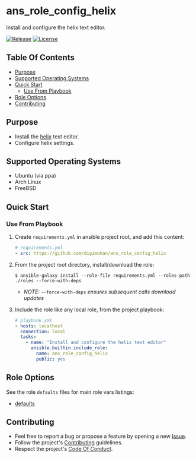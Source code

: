 # ans_role_config_helix

Install and configure the helix text editor.

[![Release](https://img.shields.io/github/release/digimokan/ans_role_config_helix.svg?label=release)](https://github.com/digimokan/ans_role_config_helix/releases/latest "Latest Release Notes")
[![License](https://img.shields.io/badge/license-MIT-blue.svg?label=license)](LICENSE.md "Project License")

## Table Of Contents

* [Purpose](#purpose)
* [Supported Operating Systems](#supported-operating-systems)
* [Quick Start](#quick-start)
    * [Use From Playbook](#use-from-playbook)
* [Role Options](#role-options)
* [Contributing](#contributing)

## Purpose

* Install the [helix](https://helix-editor.com/) text editor.
* Configure helix settings.

## Supported Operating Systems

* Ubuntu (via ppa)
* Arch Linux
* FreeBSD

## Quick Start

### Use From Playbook

1. Create `requirements.yml` in ansible project root, and add this content:

   ```yaml
   # requirements.yml
   - src: https://github.com/digimokan/ans_role_config_helix
   ```

2. From the project root directory, install/download the role:

   ```shell
   $ ansible-galaxy install --role-file requirements.yml --roles-path ./roles --force-with-deps
   ```

   * _NOTE:_ `--force-with-deps` _ensures subsequent calls download updates_

3. Include the role like any local role, from the project playbook:

   ```yaml
   # playbook.yml
   - hosts: localhost
     connection: local
     tasks:
       - name: "Install and configure the helix text editor"
         ansible.builtin.include_role:
           name: ans_role_config_helix
           public: yes
   ```

## Role Options

See the role `defaults` files for main role vars listings:

  * [defaults](../defaults/main/)

## Contributing

* Feel free to report a bug or propose a feature by opening a new
  [Issue](https://github.com/digimokan/ans_role_config_helix/issues).
* Follow the project's [Contributing](CONTRIBUTING.md) guidelines.
* Respect the project's [Code Of Conduct](CODE_OF_CONDUCT.md).

